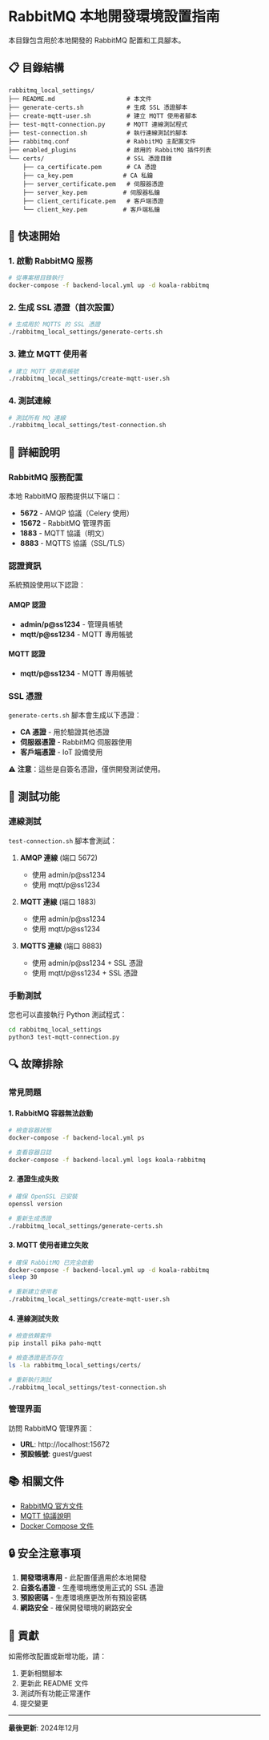 # RabbitMQ 本地開發環境設置指南

本目錄包含用於本地開發的 RabbitMQ 配置和工具腳本。

## 📋 目錄結構

```
rabbitmq_local_settings/
├── README.md                    # 本文件
├── generate-certs.sh            # 生成 SSL 憑證腳本
├── create-mqtt-user.sh          # 建立 MQTT 使用者腳本
├── test-mqtt-connection.py      # MQTT 連線測試程式
├── test-connection.sh           # 執行連線測試的腳本
├── rabbitmq.conf                # RabbitMQ 主配置文件
├── enabled_plugins              # 啟用的 RabbitMQ 插件列表
└── certs/                       # SSL 憑證目錄
    ├── ca_certificate.pem       # CA 憑證
    ├── ca_key.pem              # CA 私鑰
    ├── server_certificate.pem   # 伺服器憑證
    ├── server_key.pem          # 伺服器私鑰
    ├── client_certificate.pem   # 客戶端憑證
    └── client_key.pem          # 客戶端私鑰
```

## 🚀 快速開始

### 1. 啟動 RabbitMQ 服務

```bash
# 從專案根目錄執行
docker-compose -f backend-local.yml up -d koala-rabbitmq
```

### 2. 生成 SSL 憑證（首次設置）

```bash
# 生成用於 MQTTS 的 SSL 憑證
./rabbitmq_local_settings/generate-certs.sh
```

### 3. 建立 MQTT 使用者

```bash
# 建立 MQTT 使用者帳號
./rabbitmq_local_settings/create-mqtt-user.sh
```

### 4. 測試連線

```bash
# 測試所有 MQ 連線
./rabbitmq_local_settings/test-connection.sh
```

## 🔧 詳細說明

### RabbitMQ 服務配置

本地 RabbitMQ 服務提供以下端口：

- **5672** - AMQP 協議（Celery 使用）
- **15672** - RabbitMQ 管理界面
- **1883** - MQTT 協議（明文）
- **8883** - MQTTS 協議（SSL/TLS）

### 認證資訊

系統預設使用以下認證：

#### AMQP 認證
- **admin/p@ss1234** - 管理員帳號
- **mqtt/p@ss1234** - MQTT 專用帳號

#### MQTT 認證
- **mqtt/p@ss1234** - MQTT 專用帳號

### SSL 憑證

`generate-certs.sh` 腳本會生成以下憑證：

- **CA 憑證** - 用於驗證其他憑證
- **伺服器憑證** - RabbitMQ 伺服器使用
- **客戶端憑證** - IoT 設備使用

⚠️ **注意**：這些是自簽名憑證，僅供開發測試使用。

## 🧪 測試功能

### 連線測試

`test-connection.sh` 腳本會測試：

1. **AMQP 連線** (端口 5672)
   - 使用 admin/p@ss1234
   - 使用 mqtt/p@ss1234

2. **MQTT 連線** (端口 1883)
   - 使用 admin/p@ss1234
   - 使用 mqtt/p@ss1234

3. **MQTTS 連線** (端口 8883)
   - 使用 admin/p@ss1234 + SSL 憑證
   - 使用 mqtt/p@ss1234 + SSL 憑證

### 手動測試

您也可以直接執行 Python 測試程式：

```bash
cd rabbitmq_local_settings
python3 test-mqtt-connection.py
```

## 🔍 故障排除

### 常見問題

#### 1. RabbitMQ 容器無法啟動
```bash
# 檢查容器狀態
docker-compose -f backend-local.yml ps

# 查看容器日誌
docker-compose -f backend-local.yml logs koala-rabbitmq
```

#### 2. 憑證生成失敗
```bash
# 確保 OpenSSL 已安裝
openssl version

# 重新生成憑證
./rabbitmq_local_settings/generate-certs.sh
```

#### 3. MQTT 使用者建立失敗
```bash
# 確保 RabbitMQ 已完全啟動
docker-compose -f backend-local.yml up -d koala-rabbitmq
sleep 30

# 重新建立使用者
./rabbitmq_local_settings/create-mqtt-user.sh
```

#### 4. 連線測試失敗
```bash
# 檢查依賴套件
pip install pika paho-mqtt

# 檢查憑證是否存在
ls -la rabbitmq_local_settings/certs/

# 重新執行測試
./rabbitmq_local_settings/test-connection.sh
```

### 管理界面

訪問 RabbitMQ 管理界面：
- **URL**: http://localhost:15672
- **預設帳號**: guest/guest

## 📚 相關文件

- [RabbitMQ 官方文件](https://www.rabbitmq.com/documentation.html)
- [MQTT 協議說明](https://mqtt.org/documentation)
- [Docker Compose 文件](https://docs.docker.com/compose/)

## 🔒 安全注意事項

1. **開發環境專用** - 此配置僅適用於本地開發
2. **自簽名憑證** - 生產環境應使用正式的 SSL 憑證
3. **預設密碼** - 生產環境應更改所有預設密碼
4. **網路安全** - 確保開發環境的網路安全

## 🤝 貢獻

如需修改配置或新增功能，請：

1. 更新相關腳本
2. 更新此 README 文件
3. 測試所有功能正常運作
4. 提交變更

---

**最後更新**: 2024年12月
